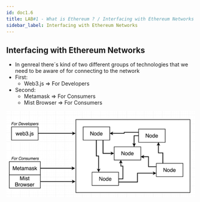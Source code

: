 ```yaml
---
id: doc1.6
title: LAB#1 - What is Ethereum ? / Interfacing with Ethereum Networks
sidebar_label: Interfacing with Ethereum Networks
---
```


## Interfacing with Ethereum Networks
- In genreal there´s kind of two different groups of technologies that we need to be aware of for connecting to the network
- First:
    - Web3.js => For Developers
- Second:
    - Metamask => For Consumers
    - Mist Browser => For Consumers
    
![alt text](.\assets\Imagem6_1.jpg)
